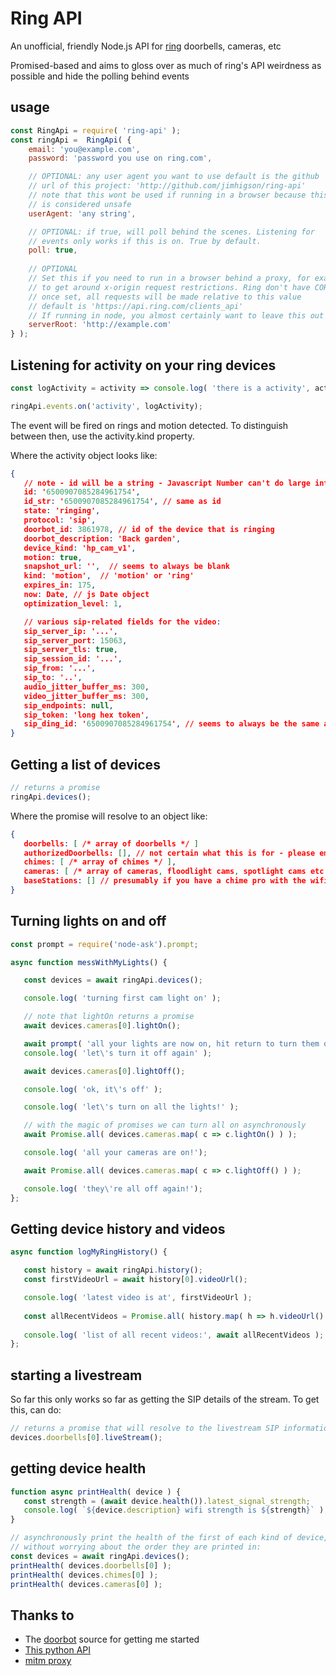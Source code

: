 
Ring API
===

An unofficial, friendly Node.js API for [ring](http://ring.com) doorbells, cameras, etc

Promised-based and aims to gloss over as much of ring's API weirdness as possible and hide the polling behind
events

usage
---

```js
const RingApi = require( 'ring-api' );
const ringApi =  RingApi( {
    email: 'you@example.com',
    password: 'password you use on ring.com',

    // OPTIONAL: any user agent you want to use default is the github
    // url of this project: 'http://github.com/jimhigson/ring-api'
    // note that this wont be used if running in a browser because this header
    // is considered unsafe
    userAgent: 'any string',

    // OPTIONAL: if true, will poll behind the scenes. Listening for
    // events only works if this is on. True by default.
    poll: true,
    
    // OPTIONAL
    // Set this if you need to run in a browser behind a proxy, for example
    // to get around x-origin request restrictions. Ring don't have CORS headers.
    // once set, all requests will be made relative to this value
    // default is 'https://api.ring.com/clients_api'
    // If running in node, you almost certainly want to leave this out
    serverRoot: 'http://example.com'
} );
```

Listening for activity on your ring devices
---

```js
const logActivity = activity => console.log( 'there is a activity', activity );

ringApi.events.on('activity', logActivity);
```

The event will be fired on rings and motion detected. To distinguish between then, use the activity.kind
property.

Where the activity object looks like:

```json
{
   // note - id will be a string - Javascript Number can't do large integers
   id: '6500907085284961754',
   id_str: '6500907085284961754', // same as id
   state: 'ringing',
   protocol: 'sip',
   doorbot_id: 3861978, // id of the device that is ringing
   doorbot_description: 'Back garden',
   device_kind: 'hp_cam_v1',
   motion: true,
   snapshot_url: '',  // seems to always be blank
   kind: 'motion',  // 'motion' or 'ring'
   expires_in: 175,
   now: Date, // js Date object
   optimization_level: 1,

   // various sip-related fields for the video:
   sip_server_ip: '...',
   sip_server_port: 15063,
   sip_server_tls: true,
   sip_session_id: '...',
   sip_from: '...',
   sip_to: '..',
   audio_jitter_buffer_ms: 300,
   video_jitter_buffer_ms: 300,
   sip_endpoints: null,
   sip_token: 'long hex token',
   sip_ding_id: '6500907085284961754', // seems to always be the same as the id
}
```

Getting a list of devices
------------

```js
// returns a promise
ringApi.devices();
```

Where the promise will resolve to an object like:

```json
{
   doorbells: [ /* array of doorbells */ ]
   authorizedDoorbells: [], // not certain what this is for - please email if you know
   chimes: [ /* array of chimes */ ],
   cameras: [ /* array of cameras, floodlight cams, spotlight cams etc */ ] ],
   baseStations: [] // presumably if you have a chime pro with the wifi hotspot built in?
}
```

Turning lights on and off
----------------

```js
const prompt = require('node-ask').prompt;

async function messWithMyLights() {

   const devices = await ringApi.devices();

   console.log( 'turning first cam light on' );

   // note that lightOn returns a promise
   await devices.cameras[0].lightOn();

   await prompt( 'all your lights are now on, hit return to turn them off' ); 
   console.log( 'let\'s turn it off again' );

   await devices.cameras[0].lightOff();

   console.log( 'ok, it\'s off' );

   console.log( 'let\'s turn on all the lights!' );

   // with the magic of promises we can turn all on asynchronously
   await Promise.all( devices.cameras.map( c => c.lightOn() ) );

   console.log( 'all your cameras are on!');

   await Promise.all( devices.cameras.map( c => c.lightOff() ) );

   console.log( 'they\'re all off again!');
};
```

Getting device history and videos
-----------

```js
async function logMyRingHistory() {

   const history = await ringApi.history();
   const firstVideoUrl = await history[0].videoUrl();

   console.log( 'latest video is at', firstVideoUrl );
   
   const allRecentVideos = Promise.all( history.map( h => h.videoUrl() ) );
   
   console.log( 'list of all recent videos:', await allRecentVideos );   
};
```

starting a livestream
--------------------

So far this only works so far as getting the SIP details of the stream. To get this, can do:
```js
// returns a promise that will resolve to the livestream SIP information:
devices.doorbells[0].liveStream();
```


getting device health
---------------------

```js
function async printHealth( device ) {
   const strength = (await device.health()).latest_signal_strength;
   console.log( `${device.description} wifi strength is ${strength}` );
}

// asynchronously print the health of the first of each kind of device,
// without worrying about the order they are printed in:
const devices = await ringApi.devices();
printHealth( devices.doorbells[0] );
printHealth( devices.chimes[0] );
printHealth( devices.cameras[0] );
```

Thanks to
-----

* The [doorbot](https://github.com/davglass/doorbot) source for getting me started
* [This python API](https://github.com/tchellomello/python-ring-doorbell)
* [mitm proxy](https://mitmproxy.org)

